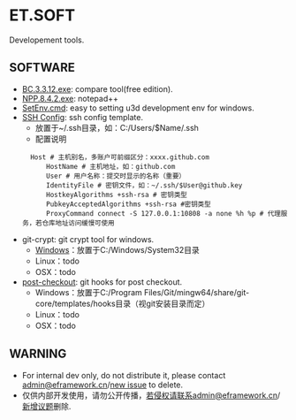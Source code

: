 # ET.SOFT
Developement tools.

## SOFTWARE
- [BC.3.3.12.exe](https://eframework-cn.github.io/ET.SOFT/BC.3.3.12.exe): compare tool(free edition).
- [NPP.8.4.2.exe](https://eframework-cn.github.io/ET.SOFT/NPP.8.4.2.exe): notepad++
- [SetEnv.cmd](https://eframework-cn.github.io/ET.SOFT/SetEnv.cmd): easy to setting u3d development env for windows.
- [SSH Config](https://eframework-cn.github.io/ET.SOFT/config): ssh config template.
  - 放置于~/.ssh目录，如：C:/Users/$Name/.ssh
  - 配置说明
  ```
    Host # 主机别名，多账户可前缀区分：xxxx.github.com
        HostName # 主机地址，如：github.com
        User # 用户名称：提交时显示的名称（重要）
        IdentityFile # 密钥文件，如：~/.ssh/$User@github.key
        HostkeyAlgorithms +ssh-rsa # 密钥类型
        PubkeyAcceptedAlgorithms +ssh-rsa #密钥类型
        ProxyCommand connect -S 127.0.0.1:10808 -a none %h %p # 代理服务，若仓库地址访问缓慢可使用
  ```
- git-crypt: git crypt tool for windows.
  - [Windows](https://eframework-cn.github.io/ET.SOFT/git-crypt.exe)：放置于C:/Windows/System32目录
  - Linux：todo
  - OSX：todo
- [post-checkout](https://eframework-cn.github.io/ET.SOFT/post-checkout): git hooks for post checkout.
  - Windows：放置于C:/Program Files/Git/mingw64/share/git-core/templates/hooks目录（视git安装目录而定）
  - Linux：todo
  - OSX：todo

## WARNING
- For internal dev only, do not distribute it, please contact admin@eframework.cn/[new issue](https://github.com/eframework-cn/ET.SOFT/issues) to delete.
- 仅供内部开发使用，请勿公开传播，若侵权请联系admin@eframework.cn/[新增议题](https://github.com/eframework-cn/ET.SOFT/issues)删除.
